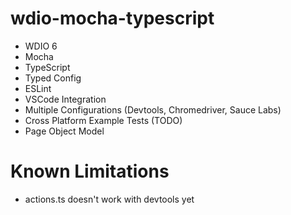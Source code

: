 # wdio-mocha-typescript
- WDIO 6
- Mocha
- TypeScript
- Typed Config
- ESLint
- VSCode Integration
- Multiple Configurations (Devtools, Chromedriver, Sauce Labs)
- Cross Platform Example Tests (TODO)
- Page Object Model

# Known Limitations
- actions.ts doesn't work with devtools yet